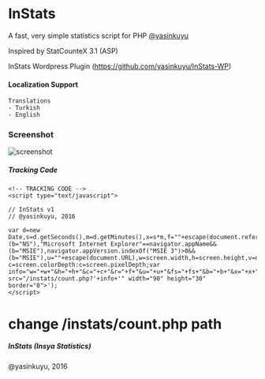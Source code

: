 # InStats 
A fast, very simple statistics script for PHP [@yasinkuyu](https://twitter.com/yasinkuyu)
 
Inspired by StatCounteX 3.1 (ASP)

InStats Wordpress Plugin (https://github.com/yasinkuyu/InStats-WP)

#### Localization Support 
    Translations
    - Turkish
    - English

### Screenshot
 
![screenshot](https://cloud.githubusercontent.com/assets/204635/14124634/38a167fe-f60f-11e5-92c5-872c613a0903.png)

##### Tracking Code

    <!-- TRACKING CODE -->
    <script type="text/javascript">
    
    // InStats v1
    // @yasinkuyu, 2016
    
    var d=new Date,s=d.getSeconds(),m=d.getMinutes(),x=s*m,f=""+escape(document.referrer),j=navigator.javaEnabled(),l=navigator.language,ua=navigator.userAgent;"Netscape"==navigator.appName&&(b="NS"),"Microsoft Internet Explorer"==navigator.appName&&(b="MSIE"),navigator.appVersion.indexOf("MSIE 3")>0&&(b="MSIE"),u=""+escape(document.URL),w=screen.width,h=screen.height,v=navigator.appName,fs=window.screen.fontSmoothingEnabled,"Netscape"!=v?c=screen.colorDepth:c=screen.pixelDepth;var info="w="+w+"&h="+h+"&c="+c+"&r="+f+"&u="+u+"&fs="+fs+"&b="+b+"&x="+x+"&l="+l+"&ua="+ua;document.write('<img src="/instats/count.php?'+info+'" width="90" height="30" border="0">');
    </script>

# change /instats/count.php path

##### InStats (Insya Statistics)

@yasinkuyu, 2016
